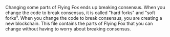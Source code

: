 Changing some parts of Flying Fox ends up breaking consensus. When you change the code to break consensus, it is called "hard forks" and "soft forks". When you change the code to break consensus, you are creating a new blockchain.
This file contains the parts of Flying Fox that you can change without having to worry about breaking consensus.